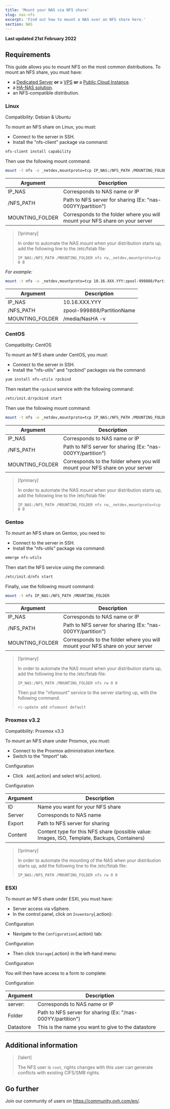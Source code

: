 ```yaml
---
title: 'Mount your NAS via NFS share'
slug: nas-nfs
excerpt: 'Find out how to mount a NAS over an NFS share here.'
section: NAS
---
```


**Last updated 21st February 2022**

## Requirements

This guide allows you to mount NFS on the most common distributions. To mount an NFS share, you must have:

- a [Dedicated Server](https://www.ovhcloud.com/en-ie/bare-metal/) **or** a [VPS](https://www.ovhcloud.com/en-ie/vps/) **or** a [Public Cloud Instance](https://www.ovhcloud.com/en-ie/public-cloud/).
- a [HA-NAS solution](https://www.ovh.ie/nas/).
- an NFS-compatible distribution.


### Linux

Compatibility: Debian  & Ubuntu

To mount an NFS share on Linux, you must:

- Connect to the server in SSH.
- Install the "nfs-client" package via command:


```sh
nfs-client install capability
```

Then use the following mount command:


```sh
mount -t nfs -o _netdev,mountproto=tcp IP_NAS:/NFS_PATH /MOUNTING_FOLDER
```

|Argument|Description|
|---|---|
|IP_NAS|Corresponds to NAS name or IP|
|/NFS_PATH|Path to NFS server for sharing (Ex: "nas-000YY/partition")|
|MOUNTING_FOLDER|Corresponds to the folder where you will mount your NFS share on your server|


> [!primary]
>
> In order to automate the NAS mount when your distribution starts up, add the following line to the /etc/fstab file:
> 
> ```
> IP_NAS:/NFS_PATH /MOUNTING_FOLDER nfs rw,_netdev,mountproto=tcp 0 0
> ```
>

*For example:*

```sh
mount -t nfs -o _netdev,mountproto=tcp 10.16.XXX.YYY:zpool-999888/PartitionName /media/NasHA -v
```

|Argument|Description|
|---|---|
|IP_NAS|10.16.XXX.YYY|
|/NFS_PATH|zpool-999888/PartitionName|
|MOUNTING_FOLDER|/media/NasHA -v|

### CentOS 

Compatibility: CentOS

To mount an NFS share under CentOS, you must:

- Connect to the server in SSH.
- Install the "nfs-utils" and "rpcbind" packages via the command:


```sh
yum install nfs-utils rpcbind
```

Then restart the `rpcbind` service with the following command:


```sh
/etc/init.d/rpcbind start
```

Then use the following mount command:

```sh
mount -t nfs -o _netdev,mountproto=tcp IP_NAS:/NFS_PATH /MOUNTING_FOLDER
```

|Argument|Description|
|---|---|
|IP_NAS|Corresponds to NAS name or IP|
|/NFS_PATH|Path to NFS server for sharing (Ex: "nas-000YY/partition")|
|MOUNTING_FOLDER|Corresponds to the folder where you will mount your NFS share on your server|


> [!primary]
>
> In order to automate the NAS mount when your distribution starts up, add the following line to the /etc/fstab file:
> 
> ```
> IP_NAS:/NFS_PATH /MOUNTING_FOLDER nfs rw,_netdev,mountproto=tcp 0 0
> ```
>

### Gentoo

To mount an NFS share on Gentoo, you need to:

- Connect to the server in SSH.
- Install the "nfs-utils" package via command:


```sh
emerge nfs-utils
```

Then start the NFS service using the command:

```sh
/etc/init.d/nfs start
```

Finally, use the following mount command:


```sh
mount -t nfs IP_NAS:/NFS_PATH /MOUNTING_FOLDER
```

|Argument|Description|
|---|---|
|IP_NAS|Corresponds to NAS name or IP|
|/NFS_PATH|Path to NFS server for sharing (Ex: "nas-000YY/partition")|
|MOUNTING_FOLDER|Corresponds to the folder where you will mount your NFS share on your server|


> [!primary]
>
> In order to automate the NAS mount when your distribution starts up, add the following line to the /etc/fstab file:
> 
> ```
> IP_NAS:/NFS_PATH /MOUNTING_FOLDER nfs rw 0 0
> ```
> 
> Then put the "nfsmount" service to the server starting up, with the following command. 
> 
> ```
> rc-update add nfsmount default
> ```
>

### Proxmox v3.2

Compatibility: Proxmox v3.3

To mount an NFS share under Proxmox, you must:

- Connect to the Proxmox administration interface.
- Switch to the “Import” tab.


Configuration

- Click ` Add`{.action} and select `NFS`{.action}.


Configuration


|Argument|Description|
|---|---|
|ID|Name you want for your NFS share|
|Server|Corresponds to NAS name|
|Export|Path to NFS server for sharing|
|Content|Content type for this NFS share (possible value: Images, ISO, Template, Backups, Containers)|


> [!primary]
>
> In order to automate the mounting of the NAS when your distribution starts up, add the following line to the /etc/fstab file:
> 
> ```
> IP_NAS:/NFS_PATH /MOUNTING_FOLDER nfs rw 0 0
> ```
>

### ESXI 

To mount an NFS share under ESXI, you must have:

- Server access via vSphere.
- In the control panel, click on `Inventory`{.action}:


Configuration

- Navigate to the `Configuration`{.action} tab:


Configuration

- Then click `Storage`{.action} in the left-hand menu:


Configuration

You will then have access to a form to complete:


Configuration

|Argument|Description|
|---|---|
|server:|Corresponds to NAS name or IP|
|Folder|Path to NFS server for sharing (Ex: "/nas-000YY/partition")|
|Datastore|This is the name you want to give to the datastore|



## Additional information


> [!alert]
>
> The NFS user is `root`, rights changes with this user can generate conflicts with existing CIFS/SMB rights.
> 

## Go further

Join our community of users on <https://community.ovh.com/en/>.